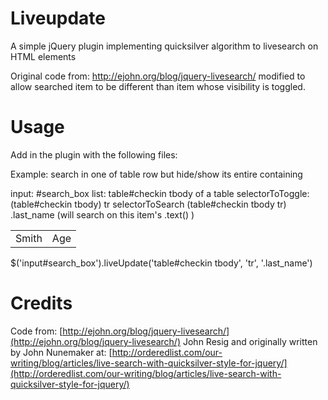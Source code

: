 Liveupdate
==========

A simple jQuery plugin implementing quicksilver algorithm to livesearch on HTML elements

Original code from: http://ejohn.org/blog/jquery-livesearch/
modified to allow searched item to be different than item 
whose visibility is toggled.

Usage
==========

Add in the plugin with the following files:

  <script type="text/javascript" src="jquery.liveupdate/quicksilver.js"></script>                            
  <script type="text/javascript" src="jquery.liveupdate/jquery.liveupdate.js"></script>  

Example:           search in one <td> of table row but hide/show its entire containing <tr>

input:             #search_box
list:              table#checkin tbody of a table
selectorToToggle:  (table#checkin tbody) tr 
selectorToSearch   (table#checkin tbody tr) .last_name (will search on this item's .text() )

  <table>
   <tbody>
     <tr>
      <td class='last_name'>Smith</td>
      <td class='age'>Age</td>
     </tr>
  </tbody>
  </table>

  $('input#search_box').liveUpdate('table#checkin tbody', 'tr', '.last_name')
     

Credits
=======

Code from: [http://ejohn.org/blog/jquery-livesearch/](http://ejohn.org/blog/jquery-livesearch/) John Resig and originally written by John Nunemaker at: [http://orderedlist.com/our-writing/blog/articles/live-search-with-quicksilver-style-for-jquery/](http://orderedlist.com/our-writing/blog/articles/live-search-with-quicksilver-style-for-jquery/)